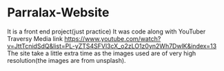 # Parralax-Website
It is a front end project(just practice)
It was code along with YouTuber Traversy Media link https://www.youtube.com/watch?v=JttTcnidSdQ&list=PL-yZTS4SFVl3cX_o2zLO1z0yn2Wh7DwlK&index=13
The site take a little extra time as the images used are of very high resolution(the images are from unsplash).
